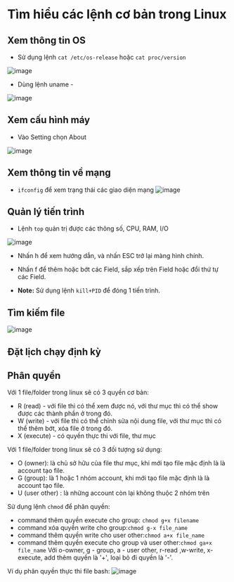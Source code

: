 # Tìm hiểu các lệnh cơ bản trong Linux
## Xem thông tin OS
  - Sử dụng lệnh `cat /etc/os-release` hoặc `cat proc/version`
  
  ![image](https://user-images.githubusercontent.com/54978467/134767924-c1900041-eb57-49d8-9edf-9ab37538cf9a.png)
  
  - Dùng lệnh uname -
  
  ![image](https://user-images.githubusercontent.com/54978467/134768481-27af3fb3-0183-4f4d-b33d-70eadaae1bc3.png)

## Xem cấu hình máy
  - Vào Setting chọn About
  
  ![image](https://user-images.githubusercontent.com/54978467/134768421-c53988cc-5459-47ab-8b32-2813ef98f854.png)

## Xem thông tin về mạng
  - ```ifconfig``` để xem trạng thái các giao diện mạng
  ![image](https://user-images.githubusercontent.com/54978467/134769539-d22f34c1-35a9-4172-92f4-b8ae9786cad1.png)

## Quản lý tiến trình
  - Lệnh `top` quản trị được các thông số, CPU, RAM, I/O
  
  ![image](https://user-images.githubusercontent.com/54978467/134771031-bd615b7e-6f3d-4332-8927-a693e422eb0f.png)
  
  - Nhấn h để xem hướng dẫn, và nhấn ESC trở lại màng hình chính.

  - Nhấn f để thêm hoặc bớt các Field, sắp xếp trên Field hoặc đổi thứ tự các Field.
  
  - **Note:** Sử dụng lệnh `kill+PID` để đóng 1 tiến trình.
## Tìm kiếm file
  ![image](https://user-images.githubusercontent.com/54978467/134771254-da3a4ce4-37e2-46f5-831f-e32ace3b7a3e.png)

## Đặt lịch chạy định kỳ
  
## Phân quyền
Với 1 file/folder trong linux sẽ có 3 quyền cơ bản:
  - R (read) - với file thì có thể xem được nó, với thư mục thì có thể show được các thành phần ở trong đó.
  - W (write) - với file thì có thể chỉnh sửa nội dung file, với thư mục thì có thể thêm bớt, xóa file ở trong đó.
  - X (execute) - có quyền thực thi với file, thư mục

Với 1 file/folder trong linux sẽ có 3 đối tượng sử dụng:
  - O (owner): là chủ sở hữu của file thư mục, khi mới tạo file mặc định là là account tạo file.
  - G (group): là 1 hoặc 1 nhóm account, khi mới tạo file mặc định là là account tạo file.
  - U (user other) : là những account còn lại không thuộc 2 nhóm trên

Sử dụng lệnh `chmod` để phân quyền:
  - command thêm quyền execute cho group: `chmod g+x filename`
  - command xóa quyền write cho group:`chmod g-x file_name`
  - command thêm quyền write cho user other:`chmod a+x file_name`
  - command thêm quyền execute cho group và user other:`chmod ga+x file_name`
  Với o-owner, g - group, a - user other, r-read ,w-write, x-execute, add thêm quyền là '+', loại bỏ đi quyền là '-'.

Ví dụ phân quyền thực thi file bash:
  ![image](https://user-images.githubusercontent.com/54978467/134791397-a1d5ea47-773d-4548-8156-2c3ff65a301c.png)

  

